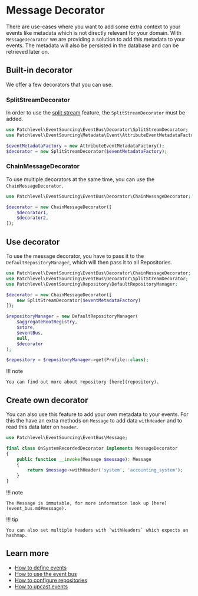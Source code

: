 # Message Decorator

There are use-cases where you want to add some extra context to your events like metadata which is not directly relevant
for your domain. With `MessageDecorator` we are providing a solution to add this metadata to your events. The metadata
will also be persisted in the database and can be retrieved later on. 

## Built-in decorator

We offer a few decorators that you can use.

### SplitStreamDecorator

In order to use the [split stream](split_stream.md) feature, the `SplitStreamDecorator` must be added.

```php
use Patchlevel\EventSourcing\EventBus\Decorator\SplitStreamDecorator;
use Patchlevel\EventSourcing\Metadata\Event\AttributeEventMetadataFactory;

$eventMetadataFactory = new AttributeEventMetadataFactory();
$decorator = new SplitStreamDecorator($eventMetadataFactory);
```

### ChainMessageDecorator

To use multiple decorators at the same time, you can use the `ChainMessageDecorator`.

```php
use Patchlevel\EventSourcing\EventBus\Decorator\ChainMessageDecorator;

$decorator = new ChainMessageDecorator([
    $decorator1,
    $decorator2,
]);
```

## Use decorator

To use the message decorator, you have to pass it to the `DefaultRepositoryManager`, 
which will then pass it to all Repositories.

```php
use Patchlevel\EventSourcing\EventBus\Decorator\ChainMessageDecorator;
use Patchlevel\EventSourcing\EventBus\Decorator\SplitStreamDecorator;
use Patchlevel\EventSourcing\Repository\DefaultRepositoryManager;

$decorator = new ChainMessageDecorator([
    new SplitStreamDecorator($eventMetadataFactory)  
]);

$repositoryManager = new DefaultRepositoryManager(
    $aggregateRootRegistry,
    $store,
    $eventBus,
    null,
    $decorator
);

$repository = $repositoryManager->get(Profile::class);
```

!!! note

    You can find out more about repository [here](repository).

## Create own decorator

You can also use this feature to add your own metadata to your events. For this the have an extra methods on `Message`
to add data `withHeader` and to read this data later on `header`.

```php
use Patchlevel\EventSourcing\EventBus\Message;

final class OnSystemRecordedDecorator implements MessageDecorator
{
    public function __invoke(Message $message): Message
    {
        return $message->withHeader('system', 'accounting_system');
    }
} 
```

!!! note

    The Message is immutable, for more information look up [here](event_bus.md#message).

!!! tip

    You can also set multiple headers with `withHeaders` which expects an hashmap.

## Learn more

* [How to define events](events.md)
* [How to use the event bus](event_bus.md)
* [How to configure repositories](repository.md)
* [How to upcast events](upcasting.md)

